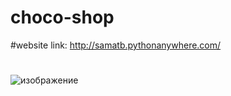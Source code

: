 # choco-shop
#website link:
http://samatb.pythonanywhere.com/
#
![изображение](https://user-images.githubusercontent.com/72734736/171915159-ac0eb66c-b3ea-4d61-ab12-804270add520.png)
